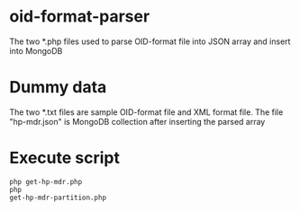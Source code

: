 # oid-format-parser
The two *.php files used to parse OID-format file into JSON array and insert into MongoDB

# Dummy data
The two *.txt files are sample OID-format file and XML format file. The file "hp-mdr.json" is MongoDB collection after inserting the parsed array

# Execute script
<code>php get-hp-mdr.php</code><br>
<code>php get-hp-mdr-partition.php</code>
